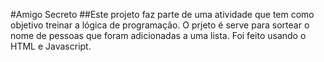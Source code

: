 #Amigo Secreto
##Este projeto faz parte de uma atividade que tem como objetivo treinar a lógica de programação. O prjeto é serve para sortear o nome de pessoas que foram adicionadas a uma lista. Foi feito usando o HTML e Javascript.
